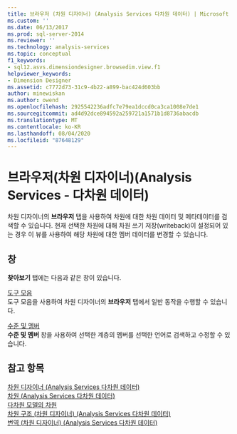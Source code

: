 ```yaml
---
title: 브라우저 (차원 디자이너) (Analysis Services 다차원 데이터) | Microsoft Docs
ms.custom: ''
ms.date: 06/13/2017
ms.prod: sql-server-2014
ms.reviewer: ''
ms.technology: analysis-services
ms.topic: conceptual
f1_keywords:
- sql12.asvs.dimensiondesigner.browsedim.view.f1
helpviewer_keywords:
- Dimension Designer
ms.assetid: c7772d73-31c9-4b22-a899-bac424d603bb
author: minewiskan
ms.author: owend
ms.openlocfilehash: 2925542236adfc7e79ea1dccd0ca3ca1008e7de1
ms.sourcegitcommit: ad4d92dce894592a259721a1571b1d8736abacdb
ms.translationtype: MT
ms.contentlocale: ko-KR
ms.lasthandoff: 08/04/2020
ms.locfileid: "87648129"
---
```

# <a name="browser-dimension-designer-analysis-services---multidimensional-data"></a>브라우저(차원 디자이너)(Analysis Services - 다차원 데이터)
  차원 디자이너의 **브라우저** 탭을 사용하여 차원에 대한 차원 데이터 및 메타데이터를 검색할 수 있습니다. 현재 선택한 차원에 대해 차원 쓰기 저장(writeback)이 설정되어 있는 경우 이 뷰를 사용하여 해당 차원에 대한 멤버 데이터를 변경할 수 있습니다.  
  
## <a name="panes"></a>창  
 **찾아보기** 탭에는 다음과 같은 창이 있습니다.  
  
 [도구 모음](toolbar-browser-tab-dimension-designer-analysis-services-multidimensional-data.md)  
 도구 모음을 사용하여 차원 디자이너의 **브라우저** 탭에서 일반 동작을 수행할 수 있습니다.  
  
 [수준 및 멤버](level-members-dimension-designer-analysis-services-multidimensional-data.md)  
 **수준 및 멤버** 창을 사용하여 선택한 계층의 멤버를 선택한 언어로 검색하고 수정할 수 있습니다.  
  
## <a name="see-also"></a>참고 항목  
 [차원 디자이너 &#40;Analysis Services 다차원 데이터&#41;](dimension-designer-analysis-services-multidimensional-data.md)   
 [차원 &#40;Analysis Services 다차원 데이터&#41;](multidimensional-models-olap-logical-dimension-objects/dimensions-analysis-services-multidimensional-data.md)   
 [다차원 모델의 차원](multidimensional-models/dimensions-in-multidimensional-models.md)   
 [차원 구조 &#40;차원 디자이너&#41; &#40;Analysis Services 다차원 데이터&#41;](dimension-structure-dimension-designer-analysis-services-multidimensional-data.md)   
 [번역 &#40;차원 디자이너&#41; &#40;Analysis Services 다차원 데이터&#41;](translations-dimension-designer-analysis-services-multidimensional-data.md)  
  
  
